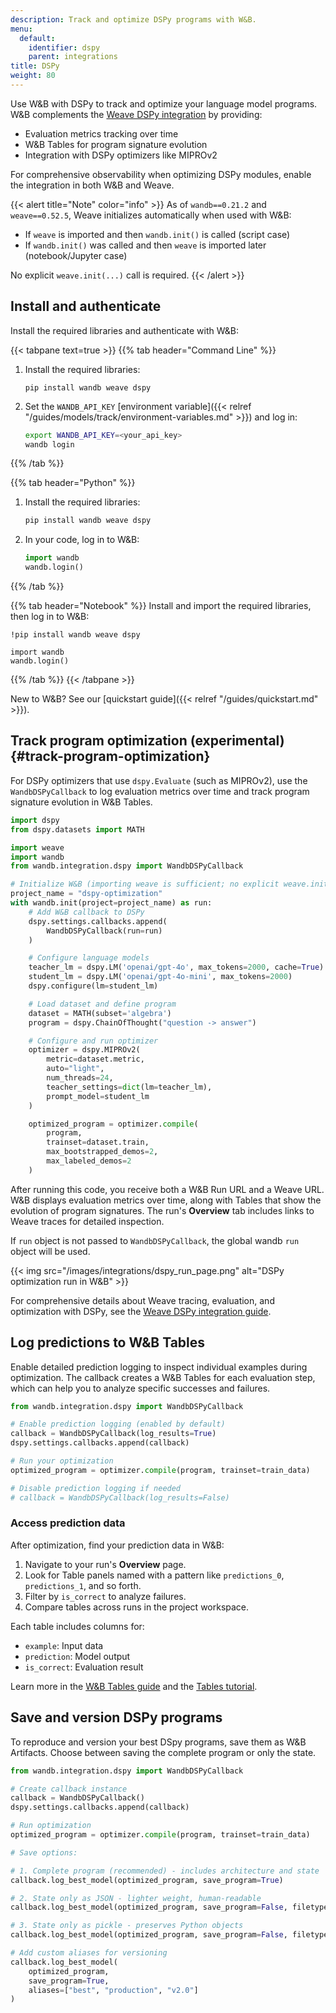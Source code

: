 ```yaml
---
description: Track and optimize DSPy programs with W&B.
menu:
  default:
    identifier: dspy
    parent: integrations
title: DSPy
weight: 80
---
```



Use W&B with DSPy to track and optimize your language model programs. W&B complements the [Weave DSPy integration](https://weave-docs.wandb.ai/guides/integrations/dspy) by providing:

- Evaluation metrics tracking over time
- W&B Tables for program signature evolution
- Integration with DSPy optimizers like MIPROv2

For comprehensive observability when optimizing DSPy modules, enable the integration in both W&B and Weave.

{{< alert title="Note" color="info" >}}
As of `wandb==0.21.2` and `weave==0.52.5`, Weave initializes automatically when used with W&B:

- If `weave` is imported and then `wandb.init()` is called (script case)
- If `wandb.init()` was called and then `weave` is imported later (notebook/Jupyter case)

No explicit `weave.init(...)` call is required.
{{< /alert >}}

## Install and authenticate

Install the required libraries and authenticate with W&B:

{{< tabpane text=true >}}
{{% tab header="Command Line" %}}

1. Install the required libraries:

    ```shell
    pip install wandb weave dspy
    ```

1. Set the `WANDB_API_KEY` [environment variable]({{< relref "/guides/models/track/environment-variables.md" >}}) and log in:

    ```bash
    export WANDB_API_KEY=<your_api_key>
    wandb login
    ```

{{% /tab %}}

{{% tab header="Python" %}}
1. Install the required libraries:

    ```bash
    pip install wandb weave dspy
    ```
1. In your code, log in to W&B:

    ```python
    import wandb
    wandb.login()
    ```
{{% /tab %}}

{{% tab header="Notebook" %}}
Install and import the required libraries, then log in to W&B:
```notebook
!pip install wandb weave dspy

import wandb
wandb.login()
```
{{% /tab %}}
{{< /tabpane >}}

New to W&B? See our [quickstart guide]({{< relref "/guides/quickstart.md" >}}).


## Track program optimization (experimental) {#track-program-optimization}


For DSPy optimizers that use `dspy.Evaluate` (such as MIPROv2), use the `WandbDSPyCallback` to log evaluation metrics over time and track program signature evolution in W&B Tables.

```python
import dspy
from dspy.datasets import MATH

import weave
import wandb
from wandb.integration.dspy import WandbDSPyCallback

# Initialize W&B (importing weave is sufficient; no explicit weave.init needed)
project_name = "dspy-optimization"
with wandb.init(project=project_name) as run:
    # Add W&B callback to DSPy
    dspy.settings.callbacks.append(
        WandbDSPyCallback(run=run)
    )

    # Configure language models
    teacher_lm = dspy.LM('openai/gpt-4o', max_tokens=2000, cache=True)
    student_lm = dspy.LM('openai/gpt-4o-mini', max_tokens=2000)
    dspy.configure(lm=student_lm)

    # Load dataset and define program
    dataset = MATH(subset='algebra')
    program = dspy.ChainOfThought("question -> answer")

    # Configure and run optimizer
    optimizer = dspy.MIPROv2(
        metric=dataset.metric,
        auto="light",
        num_threads=24,
        teacher_settings=dict(lm=teacher_lm),
        prompt_model=student_lm
    )

    optimized_program = optimizer.compile(
        program,
        trainset=dataset.train,
        max_bootstrapped_demos=2,
        max_labeled_demos=2
    )
```

After running this code, you receive both a W&B Run URL and a Weave URL. W&B displays evaluation metrics over time, along with Tables that show the evolution of program signatures. The run's **Overview** tab includes links to Weave traces for detailed inspection.

If `run` object is not passed to `WandbDSPyCallback`, the global wandb `run` object will be used.

{{< img src="/images/integrations/dspy_run_page.png" alt="DSPy optimization run in W&B" >}}

For comprehensive details about Weave tracing, evaluation, and optimization with DSPy, see the [Weave DSPy integration guide](https://weave-docs.wandb.ai/guides/integrations/dspy).

## Log predictions to W&B Tables

Enable detailed prediction logging to inspect individual examples during optimization. The callback creates a W&B Tables for each evaluation step, which can help you to analyze specific successes and failures.

```python
from wandb.integration.dspy import WandbDSPyCallback

# Enable prediction logging (enabled by default)
callback = WandbDSPyCallback(log_results=True)
dspy.settings.callbacks.append(callback)

# Run your optimization
optimized_program = optimizer.compile(program, trainset=train_data)

# Disable prediction logging if needed
# callback = WandbDSPyCallback(log_results=False)
```

### Access prediction data

After optimization, find your prediction data in W&B:

1. Navigate to your run's **Overview** page.
2. Look for Table panels named with a pattern like `predictions_0`, `predictions_1`, and so forth.
3. Filter by `is_correct` to analyze failures.
4. Compare tables across runs in the project workspace.

Each table includes columns for:
- `example`: Input data
- `prediction`: Model output
- `is_correct`: Evaluation result

Learn more in the [W&B Tables guide](../models/tables/visualize-tables.md) and the [Tables tutorial](../../tutorials/tables.md).

## Save and version DSPy programs

To reproduce and version your best DSpy programs, save them as W&B Artifacts. Choose between saving the complete program or only the state.

```python
from wandb.integration.dspy import WandbDSPyCallback

# Create callback instance
callback = WandbDSPyCallback()
dspy.settings.callbacks.append(callback)

# Run optimization
optimized_program = optimizer.compile(program, trainset=train_data)

# Save options:

# 1. Complete program (recommended) - includes architecture and state
callback.log_best_model(optimized_program, save_program=True)

# 2. State only as JSON - lighter weight, human-readable
callback.log_best_model(optimized_program, save_program=False, filetype="json")

# 3. State only as pickle - preserves Python objects
callback.log_best_model(optimized_program, save_program=False, filetype="pkl")

# Add custom aliases for versioning
callback.log_best_model(
    optimized_program,
    save_program=True,
    aliases=["best", "production", "v2.0"]
)
```
